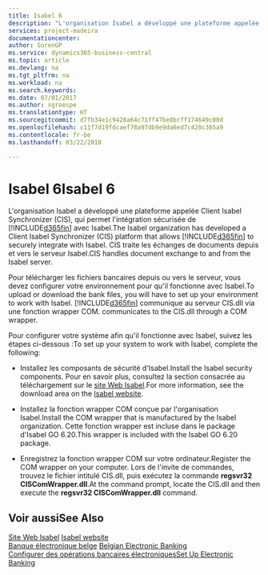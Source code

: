 ```yaml
---
title: Isabel 6
description: "L'organisation Isabel a développé une plateforme appelée Client Isabel Synchronizer (CIS), qui permet l'intégration sécurisée de [!INCLUDE[d365fin](../../includes/d365fin_md.md)] avec Isabel. CIS traite les échanges de documents depuis et vers le serveur Isabel."
services: project-madeira
documentationcenter: 
author: SorenGP
ms.service: dynamics365-business-central
ms.topic: article
ms.devlang: na
ms.tgt_pltfrm: na
ms.workload: na
ms.search.keywords: 
ms.date: 07/01/2017
ms.author: sgroespe
ms.translationtype: HT
ms.sourcegitcommit: d7fb34e1c9428a64c71ff47be8bcff174649c00d
ms.openlocfilehash: c11f7d19fdcaef78a97db9e9da6ed7c420c365a9
ms.contentlocale: fr-be
ms.lasthandoff: 03/22/2018

---
```

# <a name="isabel-6"></a><span data-ttu-id="30e23-104">Isabel 6</span><span class="sxs-lookup"><span data-stu-id="30e23-104">Isabel 6</span></span>
<span data-ttu-id="30e23-105">L'organisation Isabel a développé une plateforme appelée Client Isabel Synchronizer (CIS), qui permet l'intégration sécurisée de [!INCLUDE[d365fin](../../includes/d365fin_md.md)] avec Isabel.</span><span class="sxs-lookup"><span data-stu-id="30e23-105">The Isabel organization has developed a Client Isabel Synchronizer (CIS) platform that allows [!INCLUDE[d365fin](../../includes/d365fin_md.md)] to securely integrate with Isabel.</span></span> <span data-ttu-id="30e23-106">CIS traite les échanges de documents depuis et vers le serveur Isabel.</span><span class="sxs-lookup"><span data-stu-id="30e23-106">CIS handles document exchange to and from the Isabel server.</span></span>  

<span data-ttu-id="30e23-107">Pour télécharger les fichiers bancaires depuis ou vers le serveur, vous devez configurer votre environnement pour qu'il fonctionne avec Isabel.</span><span class="sxs-lookup"><span data-stu-id="30e23-107">To upload or download the bank files, you will have to set up your environment to work with Isabel.</span></span> [!INCLUDE[d365fin](../../includes/d365fin_md.md)]<span data-ttu-id="30e23-108"> communique au serveur CIS.dll via une fonction wrapper COM.</span><span class="sxs-lookup"><span data-stu-id="30e23-108"> communicates to the CIS.dll through a COM wrapper.</span></span>  

<span data-ttu-id="30e23-109">Pour configurer votre système afin qu'il fonctionne avec Isabel, suivez les étapes ci-dessous :</span><span class="sxs-lookup"><span data-stu-id="30e23-109">To set up your system to work with Isabel, complete the following:</span></span>  

- <span data-ttu-id="30e23-110">Installez les composants de sécurité d'Isabel.</span><span class="sxs-lookup"><span data-stu-id="30e23-110">Install the Isabel security components.</span></span> <span data-ttu-id="30e23-111">Pour en savoir plus, consultez la section consacrée au téléchargement sur le [site Web Isabel](http://go.microsoft.com/fwlink/?LinkId=210323).</span><span class="sxs-lookup"><span data-stu-id="30e23-111">For more information, see the download area on the [Isabel website](http://go.microsoft.com/fwlink/?LinkId=210323).</span></span>  

- <span data-ttu-id="30e23-112">Installez la fonction wrapper COM conçue par l'organisation Isabel.</span><span class="sxs-lookup"><span data-stu-id="30e23-112">Install the COM wrapper that is manufactured by the Isabel organization.</span></span> <span data-ttu-id="30e23-113">Cette fonction wrapper est incluse dans le package d'Isabel GO 6.20.</span><span class="sxs-lookup"><span data-stu-id="30e23-113">This wrapper is included with the Isabel GO 6.20 package.</span></span>  

- <span data-ttu-id="30e23-114">Enregistrez la fonction wrapper COM sur votre ordinateur.</span><span class="sxs-lookup"><span data-stu-id="30e23-114">Register the COM wrapper on your computer.</span></span> <span data-ttu-id="30e23-115">Lors de l'invite de commandes, trouvez le fichier intitulé CIS.dll, puis exécutez la commande **regsvr32 CISComWrapper.dll**.</span><span class="sxs-lookup"><span data-stu-id="30e23-115">At the command prompt, locate the CIS.dll and then execute the **regsvr32 CISComWrapper.dll** command.</span></span>  

## <a name="see-also"></a><span data-ttu-id="30e23-116">Voir aussi</span><span class="sxs-lookup"><span data-stu-id="30e23-116">See Also</span></span>  
 <span data-ttu-id="30e23-117">[Site Web Isabel](http://go.microsoft.com/fwlink/?LinkId=210323) </span><span class="sxs-lookup"><span data-stu-id="30e23-117">[Isabel website](http://go.microsoft.com/fwlink/?LinkId=210323) </span></span>  
 <span data-ttu-id="30e23-118">[Banque électronique belge](belgian-electronic-banking.md) </span><span class="sxs-lookup"><span data-stu-id="30e23-118">[Belgian Electronic Banking](belgian-electronic-banking.md) </span></span>  
 [<span data-ttu-id="30e23-119">Configurer des opérations bancaires électroniques</span><span class="sxs-lookup"><span data-stu-id="30e23-119">Set Up Electronic Banking</span></span>](how-to-set-up-electronic-banking.md)

